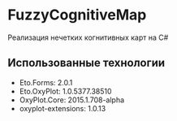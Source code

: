 # FuzzyCognitiveMap

Реализация нечетких когнитивных карт на C#


## Использованные технологии

- Eto.Forms: 2.0.1
- Eto.OxyPlot: 1.0.5377.38510
- OxyPlot.Core: 2015.1.708-alpha
- oxyplot-extensions: 1.0.13
